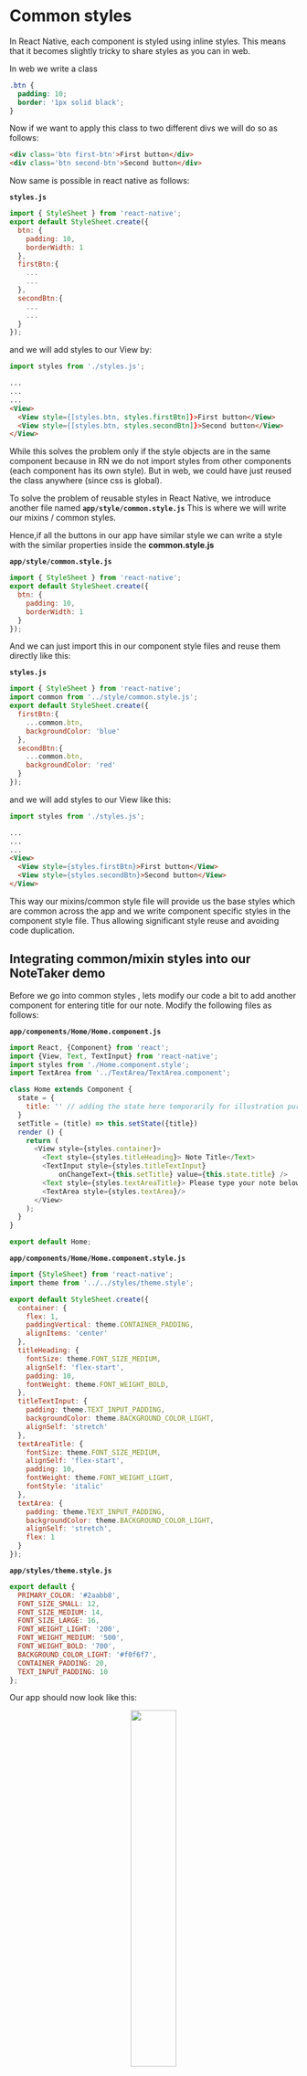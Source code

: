 # Common styles

In React Native, each component is styled using inline styles. This means that it becomes slightly tricky to share styles as you can in web.

In web we write a class

```css
.btn {
  padding: 10;
  border: '1px solid black';
}
```
Now if we want to apply this class to two different divs we will do so as follows:

```html
<div class='btn first-btn'>First button</div>
<div class='btn second-btn'>Second button</div>
```

Now same is possible in react native as follows:


**`styles.js`**
```js
import { StyleSheet } from 'react-native';
export default StyleSheet.create({
  btn: {
    padding: 10,
    borderWidth: 1
  },
  firstBtn:{
    ...
    ...
  },
  secondBtn:{
    ...
    ...
  }
});
```

and we will add styles to our View by:

```js
import styles from './styles.js';
```
```html
...
...
...
<View>
  <View style={[styles.btn, styles.firstBtn]}>First button</View>
  <View style={[styles.btn, styles.secondBtn]}>Second button</View>
</View>
```

While this solves the problem only if the style objects are in the same component because in RN we do not import styles from other components (each component has its own style). But in web, we could have just reused the class anywhere (since css is global).

To solve the problem of reusable styles in React Native, we introduce another file named **`app/style/common.style.js`**
This is where we will write our mixins / common styles.


Hence,if all the buttons in our app have similar style we can write a style with the similar properties inside the **common.style.js**

**`app/style/common.style.js`**
```js
import { StyleSheet } from 'react-native';
export default StyleSheet.create({
  btn: {
    padding: 10,
    borderWidth: 1
  }
});
```

And we can just import this in our component style files and reuse them directly like this:

**`styles.js`**
```js
import { StyleSheet } from 'react-native';
import common from '../style/common.style.js';
export default StyleSheet.create({
  firstBtn:{
    ...common.btn,
    backgroundColor: 'blue'
  },
  secondBtn:{
    ...common.btn,
    backgroundColor: 'red'
  }
});
```

and we will add styles to our View like this:

```js
import styles from './styles.js';
```
```html
...
...
...
<View>
  <View style={styles.firstBtn}>First button</View>
  <View style={styles.secondBtn}>Second button</View>
</View>
```

This way our mixins/common style file will provide us the base styles which are common across the app and we write component specific styles in the component style file.
Thus allowing significant style reuse and avoiding code duplication.


## Integrating common/mixin styles into our NoteTaker demo

Before we go into common styles , lets modify our code a bit to add another component for entering title for our note.
Modify the following files as follows:

**`app/components/Home/Home.component.js`**

```js
import React, {Component} from 'react';
import {View, Text, TextInput} from 'react-native';
import styles from './Home.component.style';
import TextArea from '../TextArea/TextArea.component';

class Home extends Component {
  state = {
    title: '' // adding the state here temporarily for illustration purposes
  }
  setTitle = (title) => this.setState({title})
  render () {
    return (
      <View style={styles.container}>
        <Text style={styles.titleHeading}> Note Title</Text>
        <TextInput style={styles.titleTextInput}
            onChangeText={this.setTitle} value={this.state.title} />
        <Text style={styles.textAreaTitle}> Please type your note below </Text>
        <TextArea style={styles.textArea}/>
      </View>
    );
  }
}

export default Home;
```

**`app/components/Home/Home.component.style.js`**

```js
import {StyleSheet} from 'react-native';
import theme from '../../styles/theme.style';

export default StyleSheet.create({
  container: {
    flex: 1,
    paddingVertical: theme.CONTAINER_PADDING,
    alignItems: 'center'
  },
  titleHeading: {
    fontSize: theme.FONT_SIZE_MEDIUM,
    alignSelf: 'flex-start',
    padding: 10,
    fontWeight: theme.FONT_WEIGHT_BOLD,
  },
  titleTextInput: {
    padding: theme.TEXT_INPUT_PADDING,
    backgroundColor: theme.BACKGROUND_COLOR_LIGHT,
    alignSelf: 'stretch'
  },
  textAreaTitle: {
    fontSize: theme.FONT_SIZE_MEDIUM,
    alignSelf: 'flex-start',
    padding: 10,
    fontWeight: theme.FONT_WEIGHT_LIGHT,
    fontStyle: 'italic'
  },
  textArea: {
    padding: theme.TEXT_INPUT_PADDING,
    backgroundColor: theme.BACKGROUND_COLOR_LIGHT,
    alignSelf: 'stretch',
    flex: 1
  }
});

```

**`app/styles/theme.style.js`**
```js
export default {
  PRIMARY_COLOR: '#2aabb8',
  FONT_SIZE_SMALL: 12,
  FONT_SIZE_MEDIUM: 14,
  FONT_SIZE_LARGE: 16,
  FONT_WEIGHT_LIGHT: '200',
  FONT_WEIGHT_MEDIUM: '500',
  FONT_WEIGHT_BOLD: '700',
  BACKGROUND_COLOR_LIGHT: '#f0f6f7',
  CONTAINER_PADDING: 20,
  TEXT_INPUT_PADDING: 10
};
```

Our app should now look like this:
<br>
<div style="text-align:center">
  <img src="/assets/images/8/8.2/8.2-before-common.png" style="width: 40%;display:inline-block;" hspace="40">
</div>
<br>


If you notice, even though we have theme file, our style code has lot of duplicated code. Primarily because we are repeating our styling for text input and also for the heading.

The solution to this problem as discussed before is common styles/ mixins

Lets create the file `common.style.js`
**`app/styles/common.style.js`**
```js
import theme from './theme.style';

export const headingText = {
  fontSize: theme.FONT_SIZE_MEDIUM,
  alignSelf: 'flex-start',
  padding: 10,
  fontWeight: theme.FONT_WEIGHT_BOLD,
};

export const textInput = {
  padding: theme.TEXT_INPUT_PADDING,
  backgroundColor: theme.BACKGROUND_COLOR_LIGHT,
  alignSelf: 'stretch'
};
```

And modify our component style files to include the `common.style.js`

**`app/components/Home/Home.component.style.js`**

```js
import {StyleSheet} from 'react-native';
import theme from '../../styles/theme.style';
import {headingText, textInput} from '../../styles/common.style';

export default StyleSheet.create({
  container: {
    flex: 1,
    paddingVertical: theme.CONTAINER_PADDING,
    alignItems: 'center'
  },
  titleHeading: {
    ...headingText
  },
  titleTextInput: {
    ...textInput
  },
  textAreaTitle: {
    ...headingText,
    fontWeight: theme.FONT_WEIGHT_LIGHT,
    fontStyle: 'italic'
  },
  textArea: {
    ...textInput,
    flex: 1
  }
});
```

If you see our style code looks much more consice and we are resuing the styles for similar components with slight style changes.
Hence, we import our base styles for the components from common.style.js and add our custom styles later on top of it.
This way we reduce our work and minimize code duplication.

We see no change in the output but our code becomes much much cleaner.
<br>
<div style="text-align:center">
  <img src="/assets/images/8/8.2/8.2-before-common.png" style="width: 40%;display:inline-block;" hspace="40">
</div>
<br>


The code till here can be found on the **branch** [chapter/8/8.2](https://github.com/master-atul/react-native-plus-plus-code/tree/chapter/8/8.2)

